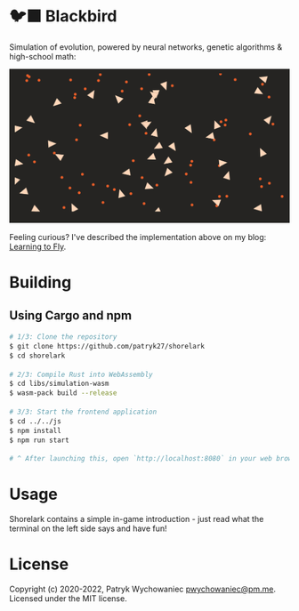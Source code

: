 # 🐦‍⬛ Blackbird

Simulation of evolution, powered by neural networks, genetic algorithms & high-school math:

![screenshot](./readme/blackbird.png)

Feeling curious? I've described the implementation above on my blog: [Learning to Fly](https://pwy.io/en/posts/learning-to-fly-pt1).

# Building

## Using Cargo and npm

```bash
# 1/3: Clone the repository
$ git clone https://github.com/patryk27/shorelark
$ cd shorelark

# 2/3: Compile Rust into WebAssembly
$ cd libs/simulation-wasm
$ wasm-pack build --release

# 3/3: Start the frontend application
$ cd ../../js
$ npm install
$ npm run start

# ^ After launching this, open `http://localhost:8080` in your web browser
```

# Usage

Shorelark contains a simple in-game introduction - just read what the terminal on the left side says and have fun!

# License

Copyright (c) 2020-2022, Patryk Wychowaniec <pwychowaniec@pm.me>.    
Licensed under the MIT license.

